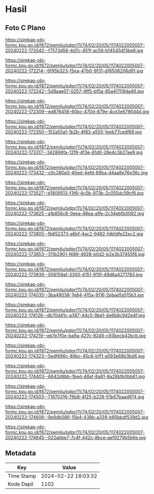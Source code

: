 # Hasil

## Foto C Plano

https://sirekap-obj-formc.kpu.go.id/f872/pemilu/pdpr/11/74/02/20/05/1174022005007-20240222-172042--f7573d59-4d7c-451f-ac56-b14545df3be6.jpg

https://sirekap-obj-formc.kpu.go.id/f872/pemilu/pdpr/11/74/02/20/05/1174022005007-20240222-172214--6f95b323-f5ea-47b0-9f31-d16506206d91.jpg

https://sirekap-obj-formc.kpu.go.id/f872/pemilu/pdpr/11/74/02/20/05/1174022005007-20240222-172242--5d9aae07-0257-4ff5-bf5a-85a41709da46.jpg

https://sirekap-obj-formc.kpu.go.id/f872/pemilu/pdpr/11/74/02/20/05/1174022005007-20240222-172309--ed876456-60bc-470d-879e-4ce3e6790d4d.jpg

https://sirekap-obj-formc.kpu.go.id/f872/pemilu/pdpr/11/74/02/20/05/1174022005007-20240222-172350--152a55a1-1b2b-4f83-a555-1eeb77cedf69.jpg

https://sirekap-obj-formc.kpu.go.id/f872/pemilu/pdpr/11/74/02/20/05/1174022005007-20240222-173317--342896fa-12f9-4f3e-81d0-28e4c3b27ae9.jpg

https://sirekap-obj-formc.kpu.go.id/f872/pemilu/pdpr/11/74/02/20/05/1174022005007-20240222-173432--c0c280e0-40ed-4efd-89ba-d4aa8e76e36c.jpg

https://sirekap-obj-formc.kpu.go.id/f872/pemilu/pdpr/11/74/02/20/05/1174022005007-20240222-173527--d1809513-f3f6-4c0b-973b-2c055dc59cf8.jpg

https://sirekap-obj-formc.kpu.go.id/f872/pemilu/pdpr/11/74/02/20/05/1174022005007-20240222-173625--a1b856c8-0eea-48ea-a1fe-2c34ebfb0092.jpg

https://sirekap-obj-formc.kpu.go.id/f872/pemilu/pdpr/11/74/02/20/05/1174022005007-20240222-173805--fb852373-a6bf-4ac2-9492-fdb1dfe22ec2.jpg

https://sirekap-obj-formc.kpu.go.id/f872/pemilu/pdpr/11/74/02/20/05/1174022005007-20240222-173853--311b2901-f489-4928-b0d2-b2e3b37455f6.jpg

https://sirekap-obj-formc.kpu.go.id/f872/pemilu/pdpr/11/74/02/20/05/1174022005007-20240222-173939--056159af-3300-4151-915f-49d6a4271783.jpg

https://sirekap-obj-formc.kpu.go.id/f872/pemilu/pdpr/11/74/02/20/05/1174022005007-20240222-174035--3ba49038-7e84-415a-9116-2ebad1a515b3.jpg

https://sirekap-obj-formc.kpu.go.id/f872/pemilu/pdpr/11/74/02/20/05/1174022005007-20240222-174126--db70d41c-a387-44c5-9be1-4e6b8c942e4f.jpg

https://sirekap-obj-formc.kpu.go.id/f872/pemilu/pdpr/11/74/02/20/05/1174022005007-20240222-174219--eb7e7f0e-ba9a-427c-9246-c93becb42bcb.jpg

https://sirekap-obj-formc.kpu.go.id/f872/pemilu/pdpr/11/74/02/20/05/1174022005007-20240222-174323--5edf496c-89bc-45c6-b1f1-a593e68b3bd6.jpg

https://sirekap-obj-formc.kpu.go.id/f872/pemilu/pdpr/11/74/02/20/05/1174022005007-20240222-174403--6642d8bb-1bed-48af-8a81-8a29bfb0bb61.jpg

https://sirekap-obj-formc.kpu.go.id/f872/pemilu/pdpr/11/74/02/20/05/1174022005007-20240222-174503--71670316-76b8-4f25-b228-51b67baad974.jpg

https://sirekap-obj-formc.kpu.go.id/f872/pemilu/pdpr/11/74/02/20/05/1174022005007-20240222-174606--9e8db086-15b4-438b-a339-b85bbdf539d2.jpg

https://sirekap-obj-formc.kpu.go.id/f872/pemilu/pdpr/11/74/02/20/05/1174022005007-20240222-174645--022abbe7-7c4f-442c-8bce-aef9279b5b6e.jpg


## Metadata

| Key        | Value               |
| ---------- | ------------------- |
| Time Stamp | 2024-02-22 18:03:32 |
| Kode Dapil | 1102                |



